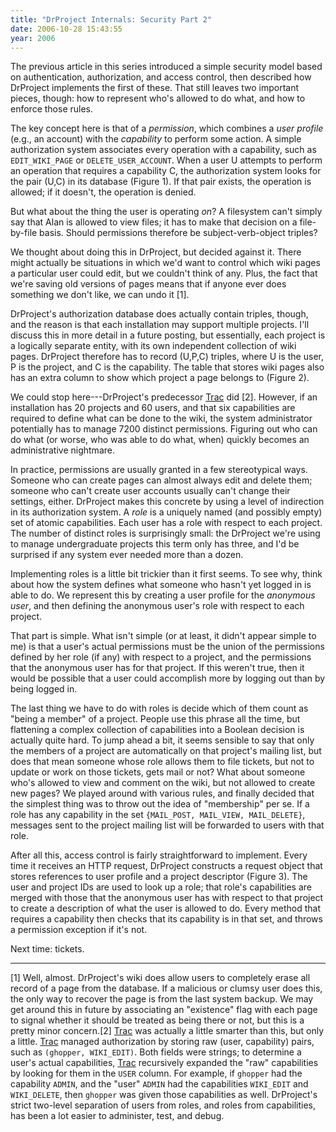 ```yaml
---
title: "DrProject Internals: Security Part 2"
date: 2006-10-28 15:43:55
year: 2006
---
```

The previous article in this series introduced a simple security model based on authentication, authorization, and access control, then described how DrProject implements the first of these.  That still leaves two important pieces, though: how to represent who's allowed to do what, and how to enforce those rules.

The key concept here is that of a <em>permission</em>, which combines a <em>user profile</em> (e.g., an account) with the <em>capability</em> to perform some action.  A simple authorization system associates every operation with a capability, such as <code>EDIT_WIKI_PAGE</code> or <code>DELETE_USER_ACCOUNT</code>.  When a user U attempts to perform an operation that requires a capability C, the authorization system looks for the pair (U,C) in its database (Figure 1).  If that pair exists, the operation is allowed; if it doesn't, the operation is denied.

But what about the thing the user is operating <em>on</em>?  A filesystem can't simply say that Alan is allowed to view files; it has to make that decision on a file-by-file basis.  Should permissions therefore be subject-verb-object triples?

We thought about doing this in DrProject, but decided against it. There might actually be situations in which we'd want to control which wiki pages a particular user could edit, but we couldn't think of any. Plus, the fact that we're saving old versions of pages means that if anyone ever does something we don't like, we can undo it [1].

DrProject's authorization database does actually contain triples, though, and the reason is that each installation may support multiple projects.  I'll discuss this in more detail in a future posting, but essentially, each project is a logically separate entity, with its own independent collection of wiki pages.  DrProject therefore has to record (U,P,C) triples, where U is the user, P is the project, and C is the capability.  The table that stores wiki pages also has an extra column to show which project a page belongs to (Figure 2).

We could stop here---DrProject's predecessor <a href="http://trac.edgewall.com">Trac</a> did [2]. However, if an installation has 20 projects and 60 users, and that six capabilities are required to define what can be done to the wiki, the system administrator potentially has to manage 7200 distinct permissions.  Figuring out who can do what (or worse, who was able to do what, when) quickly becomes an administrative nightmare.

In practice, permissions are usually granted in a few stereotypical ways.  Someone who can create pages can almost always edit and delete them; someone who can't create user accounts usually can't change their settings, either.  DrProject makes this concrete by using a level of indirection in its authorization system.  A <em>role</em> is a uniquely named (and possibly empty) set of atomic capabilities.  Each user has a role with respect to each project.  The number of distinct roles is surprisingly small: the DrProject we're using to manage undergraduate projects this term only has three, and I'd be surprised if any system ever needed more than a dozen.

Implementing roles is a little bit trickier than it first seems. To see why, think about how the system defines what someone who hasn't yet logged in is able to do.  We represent this by creating a user profile for the <em>anonymous user</em>, and then defining the anonymous user's role with respect to each project.

That part is simple.  What isn't simple (or at least, it didn't appear simple to me) is that a user's actual permissions must be the union of the permissions defined by her role (if any) with respect to a project, and the permissions that the anonymous user has for that project.  If this weren't true, then it would be possible that a user could accomplish more by logging out than by being logged in.

The last thing we have to do with roles is decide which of them count as "being a member" of a project.  People use this phrase all the time, but flattening a complex collection of capabilities into a Boolean decision is actually quite hard.  To jump ahead a bit, it seems sensible to say that only the members of a project are automatically on that project's mailing list, but does that mean someone whose role allows them to file tickets, but not to update or work on those tickets, gets mail or not?  What about someone who's allowed to view and comment on the wiki, but not allowed to create new pages?  We played around with various rules, and finally decided that the simplest thing was to throw out the idea of "membership" per se. If a role has any capability in the set <code>{MAIL_POST, MAIL_VIEW, MAIL_DELETE}</code>, messages sent to the project mailing list will be forwarded to users with that role.

After all this, access control is fairly straightforward to implement.  Every time it receives an HTTP request, DrProject constructs a request object that stores references to user profile and a project descriptor (Figure 3).  The user and project IDs are used to look up a role; that role's capabilities are merged with those that the anonymous user has with respect to that project to create a description of what the user is allowed to do.  Every method that requires a capability then checks that its capability is in that set, and throws a permission exception if it's not.

Next time: tickets.

<hr />[1] Well, almost. DrProject's wiki does allow users to completely erase all record of a page from the database.  If a malicious or clumsy user does this, the only way to recover the page is from the last system backup.  We may get around this in future by associating an "existence" flag with each page to signal whether it should be treated as being there or not, but this is a pretty minor concern.[2] <a href="http://trac.edgewall.com">Trac</a> was actually a little smarter than this, but only a little. <a href="http://trac.edgewall.com">Trac</a> managed authorization by storing raw (user, capability) pairs, such as <code>(ghopper, WIKI_EDIT)</code>. Both fields were strings; to determine a user's actual capabilities, <a href="http://trac.edgewall.com">Trac</a> recursively expanded the "raw" capabilities by looking for them in the <code>USER</code> column.  For example, if <code>ghopper</code> had the capability <code>ADMIN</code>, and the "user" <code>ADMIN</code> had the capabilities <code>WIKI_EDIT</code> and <code>WIKI_DELETE</code>, then <code>ghopper</code> was given those capabilities as well. DrProject's strict two-level separation of users from roles, and roles from capabilities, has been a lot easier to administer, test, and debug.

